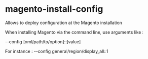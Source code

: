 magento-install-config
======================

Allows to deploy configuration at the Magento installation

When installing Magento via the command line, use arguments like :

--config [xml/path/to/option]::[value]

For instance : --config general/region/display_all::1
